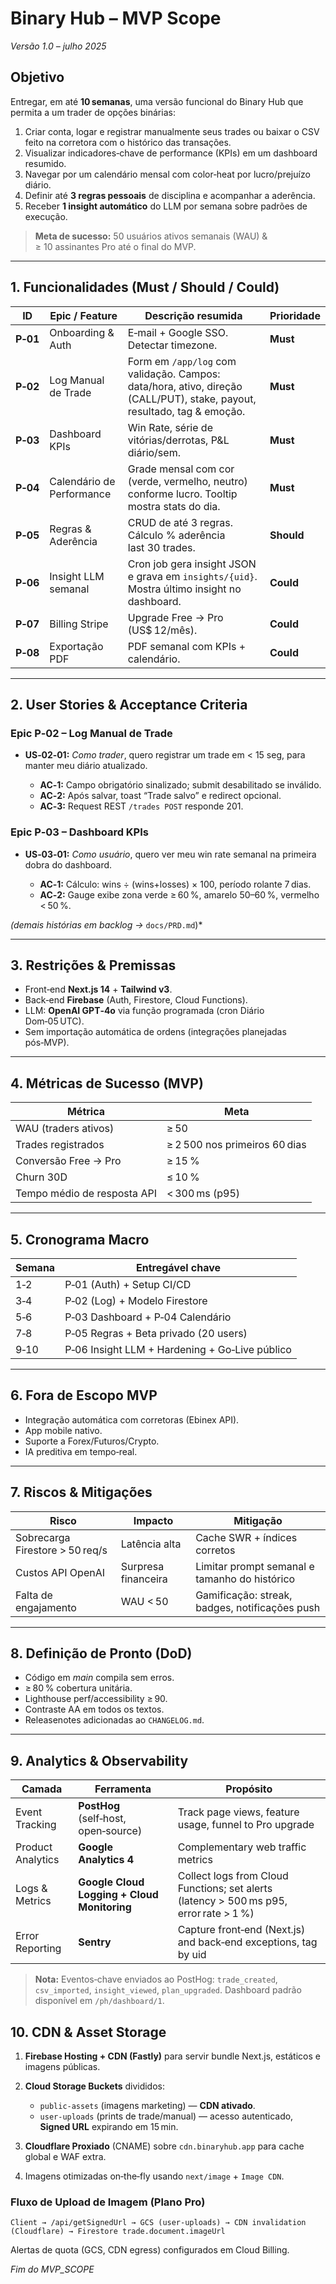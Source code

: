 # Binary Hub – MVP Scope

*Versão 1.0 – julho 2025*

## Objetivo

Entregar, em até **10 semanas**, uma versão funcional do Binary Hub que permita a um trader de opções binárias:

1. Criar conta, logar e registrar manualmente seus trades ou  baixar o CSV feito na corretora com o histórico das transações.
2. Visualizar indicadores‑chave de performance (KPIs) em um dashboard resumido.
3. Navegar por um calendário mensal com color‑heat por lucro/prejuízo diário.
4. Definir até **3 regras pessoais** de disciplina e acompanhar a aderência.
5. Receber **1 insight automático** do LLM por semana sobre padrões de execução.

> **Meta de sucesso:** 50 usuários ativos semanais (WAU) & ≥ 10 assinantes Pro até o final do MVP.

---

## 1. Funcionalidades (Must / Should / Could)

| ID       | Epic / Feature            | Descrição resumida                                                                                                      | Prioridade |
| -------- | ------------------------- | ----------------------------------------------------------------------------------------------------------------------- | ---------- |
| **P‑01** | Onboarding & Auth         | E‑mail + Google SSO. Detectar timezone.                                                                                 | **Must**   |
| **P‑02** | Log Manual de Trade       | Form em `/app/log` com validação. Campos: data/hora, ativo, direção (CALL/PUT), stake, payout, resultado, tag & emoção. | **Must**   |
| **P‑03** | Dashboard KPIs            | Win Rate, série de vitórias/derrotas, P\&L diário/sem.                                                                  | **Must**   |
| **P‑04** | Calendário de Performance | Grade mensal com cor (verde, vermelho, neutro) conforme lucro. Tooltip mostra stats do dia.                             | **Must**   |
| **P‑05** | Regras & Aderência        | CRUD de até 3 regras. Cálculo % aderência last 30 trades.                                                               | **Should** |
| **P‑06** | Insight LLM semanal       | Cron job gera insight JSON e grava em `insights/{uid}`. Mostra último insight no dashboard.                             | **Could**  |
| **P‑07** | Billing Stripe            | Upgrade Free → Pro (US\$ 12/mês).                                                                                       | **Could**  |
| **P‑08** | Exportação PDF            | PDF semanal com KPIs + calendário.                                                                                      | **Could**  |

---

## 2. User Stories & Acceptance Criteria

### Epic P‑02 – Log Manual de Trade

* **US‑02‑01:** *Como trader*, quero registrar um trade em < 15 seg, para manter meu diário atualizado.

  * **AC‑1:** Campo obrigatório sinalizado; submit desabilitado se inválido.
  * **AC‑2:** Após salvar, toast “Trade salvo” e redirect opcional.
  * **AC‑3:** Request REST `/trades POST` responde 201.

### Epic P‑03 – Dashboard KPIs

* **US‑03‑01:** *Como usuário*, quero ver meu win rate semanal na primeira dobra do dashboard.

  * **AC‑1:** Cálculo: wins ÷ (wins+losses) × 100, período rolante 7 dias.
  * **AC‑2:** Gauge exibe zona verde ≥ 60 %, amarelo 50–60 %, vermelho < 50 %.

*(demais histórias em backlog →* `docs/PRD.md`)\*

---

## 3. Restrições & Premissas

* Front‑end **Next.js 14** + **Tailwind v3**.
* Back‑end **Firebase** (Auth, Firestore, Cloud Functions).
* LLM: **OpenAI GPT‑4o** via função programada (cron Diário Dom‑05 UTC).
* Sem importação automática de ordens (integrações planejadas pós‑MVP).

---

## 4. Métricas de Sucesso (MVP)

| Métrica                     | Meta                          |
| --------------------------- | ----------------------------- |
| WAU (traders ativos)        | ≥ 50                          |
| Trades registrados          | ≥ 2 500 nos primeiros 60 dias |
| Conversão Free → Pro        | ≥ 15 %                        |
| Churn 30D                   | ≤ 10 %                        |
| Tempo médio de resposta API | < 300 ms (p95)                |

---

## 5. Cronograma Macro

| Semana | Entregável chave                               |
| ------ | ---------------------------------------------- |
| 1‑2    | P‑01 (Auth) + Setup CI/CD                      |
| 3‑4    | P‑02 (Log) + Modelo Firestore                  |
| 5‑6    | P‑03 Dashboard + P‑04 Calendário               |
| 7‑8    | P‑05 Regras + Beta privado (20 users)          |
| 9‑10   | P‑06 Insight LLM + Hardening + Go‑Live público |

---

## 6. Fora de Escopo MVP

* Integração automática com corretoras (Ebinex API).
* App mobile nativo.
* Suporte a Forex/Futuros/Crypto.
* IA preditiva em tempo‑real.

---

## 7. Riscos & Mitigações

| Risco                           | Impacto             | Mitigação                                      |
| ------------------------------- | ------------------- | ---------------------------------------------- |
| Sobrecarga Firestore > 50 req/s | Latência alta       | Cache SWR + índices corretos                   |
| Custos API OpenAI               | Surpresa financeira | Limitar prompt semanal e tamanho do histórico  |
| Falta de engajamento            | WAU < 50            | Gamificação: streak, badges, notificações push |

---

## 8. Definição de Pronto (DoD)

* Código em *main* compila sem erros.
* ≥ 80 % cobertura unitária.
* Lighthouse perf/accessibility ≥ 90.
* Contraste AA em todos os textos.
* Releasenotes adicionadas ao `CHANGELOG.md`.

---

## 9. Analytics & Observability

| Camada            | Ferramenta                                  | Propósito                                                                              |
| ----------------- | ------------------------------------------- | -------------------------------------------------------------------------------------- |
| Event Tracking    | **PostHog** (self‑host, open‑source)        | Track page views, feature usage, funnel to Pro upgrade                                 |
| Product Analytics | **Google Analytics 4**                      | Complementary web traffic metrics                                                      |
| Logs & Metrics    | **Google Cloud Logging + Cloud Monitoring** | Collect logs from Cloud Functions; set alerts (latency > 500 ms p95, error rate > 1 %) |
| Error Reporting   | **Sentry**                                  | Capture front‑end (Next.js) and back‑end exceptions, tag by uid                        |

> **Nota:** Eventos‑chave enviados ao PostHog: `trade_created`, `csv_imported`, `insight_viewed`, `plan_upgraded`. Dashboard padrão disponível em `/ph/dashboard/1`.

## 10. CDN & Asset Storage

1. **Firebase Hosting + CDN (Fastly)** para servir bundle Next.js, estáticos e imagens públicas.<br>
2. **Cloud Storage Buckets** divididos:

   * `public-assets` (imagens marketing) — **CDN ativado**.
   * `user-uploads` (prints de trade/manual) — acesso autenticado, **Signed URL** expirando em 15 min.
3. **Cloudflare Proxiado** (CNAME) sobre `cdn.binaryhub.app` para cache global e WAF extra.
4. Imagens otimizadas on‑the‑fly usando `next/image` + `Image CDN`.

### Fluxo de Upload de Imagem (Plano Pro)

```
Client → /api/getSignedUrl → GCS (user‑uploads) → CDN invalidation (Cloudflare) → Firestore trade.document.imageUrl
```

Alertas de quota (GCS, CDN egress) configurados em Cloud Billing.

*Fim do MVP\_SCOPE*
